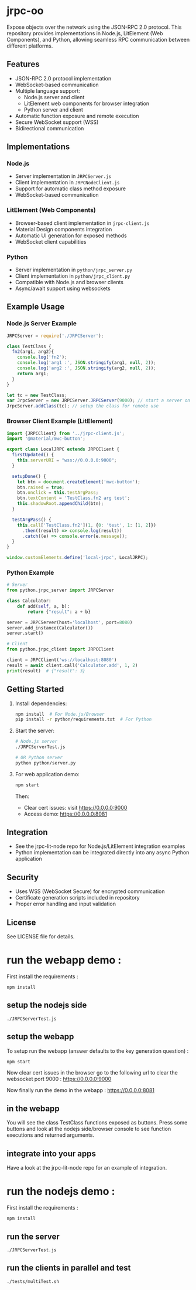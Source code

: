 # jrpc-oo

Expose objects over the network using the JSON-RPC 2.0 protocol. This repository provides implementations in Node.js, LitElement (Web Components), and Python, allowing seamless RPC communication between different platforms.

## Features

- JSON-RPC 2.0 protocol implementation
- WebSocket-based communication
- Multiple language support:
  - Node.js server and client
  - LitElement web components for browser integration
  - Python server and client
- Automatic function exposure and remote execution
- Secure WebSocket support (WSS)
- Bidirectional communication

## Implementations

### Node.js
- Server implementation in `JRPCServer.js`
- Client implementation in `JRPCNodeClient.js`
- Support for automatic class method exposure
- WebSocket-based communication

### LitElement (Web Components)
- Browser-based client implementation in `jrpc-client.js`
- Material Design components integration
- Automatic UI generation for exposed methods
- WebSocket client capabilities

### Python
- Server implementation in `python/jrpc_server.py`
- Client implementation in `python/jrpc_client.py`
- Compatible with Node.js and browser clients
- Async/await support using websockets

## Example Usage

### Node.js Server Example
```javascript
JRPCServer = require('./JRPCServer');

class TestClass {
  fn2(arg1, arg2){
    console.log('fn2');
    console.log('arg1 :', JSON.stringify(arg1, null, 2));
    console.log('arg2 :', JSON.stringify(arg2, null, 2));
    return arg1;
  }
}

let tc = new TestClass;
var JrpcServer = new JRPCServer.JRPCServer(9000); // start a server on port 9000
JrpcServer.addClass(tc); // setup the class for remote use
```

### Browser Client Example (LitElement)
```javascript
import {JRPCClient} from '../jrpc-client.js';
import '@material/mwc-button';

export class LocalJRPC extends JRPCClient {
  firstUpdated() {
    this.serverURI = "wss://0.0.0.0:9000";
  }

  setupDone() {
    let btn = document.createElement('mwc-button');
    btn.raised = true;
    btn.onclick = this.testArgPass;
    btn.textContent = 'TestClass.fn2 arg test';
    this.shadowRoot.appendChild(btn);
  }

  testArgPass() {
    this.call['TestClass.fn2'](1, {0: 'test', 1: [1, 2]})
      .then((result) => console.log(result))
      .catch((e) => console.error(e.message));
  }
}

window.customElements.define('local-jrpc', LocalJRPC);
```

### Python Example
```python
# Server
from python.jrpc_server import JRPCServer

class Calculator:
    def add(self, a, b):
        return {"result": a + b}

server = JRPCServer(host='localhost', port=8080)
server.add_instance(Calculator())
server.start()

# Client
from python.jrpc_client import JRPCClient

client = JRPCClient('ws://localhost:8080')
result = await client.call('Calculator.add', 1, 2)
print(result)  # {"result": 3}
```

## Getting Started

1. Install dependencies:
   ```bash
   npm install  # For Node.js/Browser
   pip install -r python/requirements.txt  # For Python
   ```

2. Start the server:
   ```bash
   # Node.js server
   ./JRPCServerTest.js
   
   # OR Python server
   python python/server.py
   ```

3. For web application demo:
   ```bash
   npm start
   ```
   Then:
   - Clear cert issues: visit https://0.0.0.0:9000
   - Access demo: https://0.0.0.0:8081

## Integration

- See the jrpc-lit-node repo for Node.js/LitElement integration examples
- Python implementation can be integrated directly into any async Python application

## Security

- Uses WSS (WebSocket Secure) for encrypted communication
- Certificate generation scripts included in repository
- Proper error handling and input validation

## License

See LICENSE file for details.

# run the webapp demo :

First install the requirements :
```
npm install
```

## setup the nodejs side

```
./JRPCServerTest.js
```

## setup the webapp

To setup run the webapp (answer defaults to the key generation question) :
```
npm start
```
Now clear cert issues in the browser go to the following url to clear the websocket port 9000 : https://0.0.0.0:9000

Now finally run the demo in the webapp : https://0.0.0.0:8081

## in the webapp

You will see the class TestClass functions exposed as buttons. Press some buttons and look at the nodejs side/browser console to see function executions and returned arguments.

## integrate into your apps

Have a look at the jrpc-lit-node repo for an example of integration.

# run the nodejs demo :

First install the requirements :
```
npm install
```
## run the server
```
./JRPCServerTest.js
```
## run the clients in parallel and test

```
./tests/multiTest.sh
